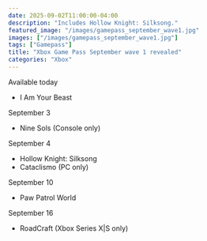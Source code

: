 ```yaml
---
date: 2025-09-02T11:00:00-04:00
description: "Includes Hollow Knight: Silksong."
featured_image: "/images/gamepass_september_wave1.jpg"
images: ["/images/gamepass_september_wave1.jpg"]
tags: ["Gamepass"]
title: "Xbox Game Pass September wave 1 revealed"
categories: "Xbox"
---
```

Available today
- I Am Your Beast

September 3
- Nine Sols (Console only)

September 4
- Hollow Knight: Silksong
- Cataclismo (PC only)

September 10
- Paw Patrol World

September 16
- RoadCraft (Xbox Series X|S only)